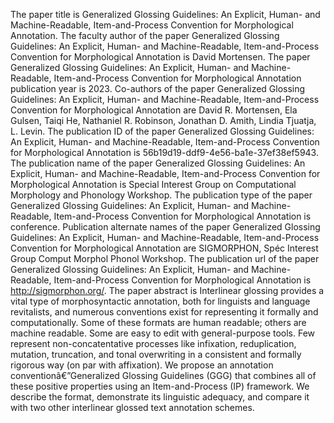 The paper title is Generalized Glossing Guidelines: An Explicit, Human- and Machine-Readable, Item-and-Process Convention for Morphological Annotation.
The faculty author of the paper Generalized Glossing Guidelines: An Explicit, Human- and Machine-Readable, Item-and-Process Convention for Morphological Annotation is David Mortensen.
The paper Generalized Glossing Guidelines: An Explicit, Human- and Machine-Readable, Item-and-Process Convention for Morphological Annotation publication year is 2023.
Co-authors of the paper Generalized Glossing Guidelines: An Explicit, Human- and Machine-Readable, Item-and-Process Convention for Morphological Annotation are David R. Mortensen, Ela Gulsen, Taiqi He, Nathaniel R. Robinson, Jonathan D. Amith, Lindia Tjuatja, L. Levin.
The publication ID of the paper Generalized Glossing Guidelines: An Explicit, Human- and Machine-Readable, Item-and-Process Convention for Morphological Annotation is 56b19d19-ddf9-4e56-ba1e-37ef38ef5943.
The publication name of the paper Generalized Glossing Guidelines: An Explicit, Human- and Machine-Readable, Item-and-Process Convention for Morphological Annotation is Special Interest Group on Computational Morphology and Phonology Workshop.
The publication type of the paper Generalized Glossing Guidelines: An Explicit, Human- and Machine-Readable, Item-and-Process Convention for Morphological Annotation is conference.
Publication alternate names of the paper Generalized Glossing Guidelines: An Explicit, Human- and Machine-Readable, Item-and-Process Convention for Morphological Annotation are SIGMORPHON, Spéc Interest Group Comput Morphol Phonol Workshop.
The publication url of the paper Generalized Glossing Guidelines: An Explicit, Human- and Machine-Readable, Item-and-Process Convention for Morphological Annotation is http://sigmorphon.org/.
The paper abstract is Interlinear glossing provides a vital type of morphosyntactic annotation, both for linguists and language revitalists, and numerous conventions exist for representing it formally and computationally. Some of these formats are human readable; others are machine readable. Some are easy to edit with general-purpose tools. Few represent non-concatentative processes like infixation, reduplication, mutation, truncation, and tonal overwriting in a consistent and formally rigorous way (on par with affixation). We propose an annotation conventionâ€”Generalized Glossing Guidelines (GGG) that combines all of these positive properties using an Item-and-Process (IP) framework. We describe the format, demonstrate its linguistic adequacy, and compare it with two other interlinear glossed text annotation schemes.
